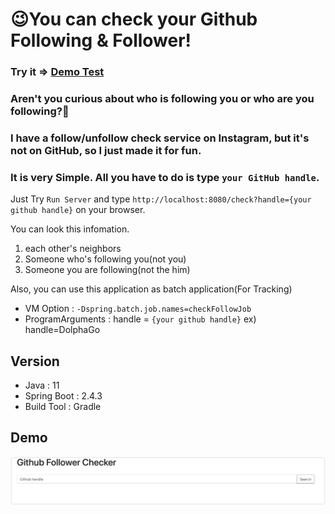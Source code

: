 # 😉You can check your Github Following & Follower!

### Try it => [Demo Test](http://dolphago.ga)

### Aren't you curious about who is following you or who are you following?🤔

### I have a follow/unfollow check service on Instagram, but it's not on GitHub, so I just made it for fun.


### It is very Simple. All you have to do is type `your GitHub handle`.
Just Try `Run Server` and type `http://localhost:8080/check?handle={your github handle}` on your browser.

You can look this infomation.
1. each other's neighbors
2. Someone who's following you(not you)
3. Someone you are following(not the him)


Also, you can use this application as batch application(For Tracking)
- VM Option : `-Dspring.batch.job.names=checkFollowJob`
- ProgramArguments : handle = `{your github handle}` ex) handle=DolphaGo


## Version

* Java : 11
* Spring Boot : 2.4.3
* Build Tool : Gradle


## Demo

![img.png](img1.png)
